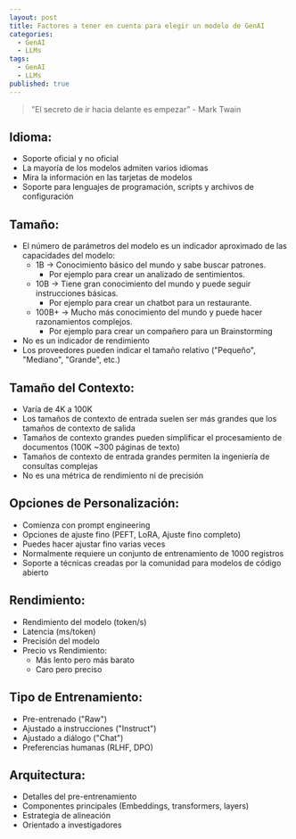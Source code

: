 ```yaml
---
layout: post
title: Factores a tener en cuenta para elegir un modelo de GenAI
categories:
  - GenAI
  - LLMs
tags:
  - GenAI
  - LLMs
published: true
---
```


> ”El secreto de ir hacia delante es empezar” - Mark Twain

## Idioma:
  - Soporte oficial y no oficial
  - La mayoría de los modelos admiten varios idiomas
  - Mira la información en las tarjetas de modelos
  - Soporte para lenguajes de programación, scripts y archivos de configuración

## Tamaño:
  - El número de parámetros del modelo es un indicador aproximado de las capacidades del modelo:
    - 1B -> Conocimiento básico del mundo y sabe buscar patrones. 
      - Por ejemplo para crear un analizado de sentimientos.
    - 10B -> Tiene gran conocimiento del mundo y puede seguir instrucciones básicas. 
      - Por ejemplo para crear un chatbot para un restaurante.
    - 100B+ -> Mucho más conocimiento del mundo y puede hacer razonamientos complejos. 
      - Por ejemplo para crear un compañero para un Brainstorming
  - No es un indicador de rendimiento
  - Los proveedores pueden indicar el tamaño relativo ("Pequeño", "Mediano", "Grande", etc.)

## Tamaño del Contexto:
  - Varía de 4K a 100K
  - Los tamaños de contexto de entrada suelen ser más grandes que los tamaños de contexto de salida
  - Tamaños de contexto grandes pueden simplificar el procesamiento de documentos (100K \~300 páginas de texto)
  - Tamaños de contexto de entrada grandes permiten la ingeniería de consultas complejas
  - No es una métrica de rendimiento ni de precisión

## Opciones de Personalización:
  - Comienza con prompt engineering
  - Opciones de ajuste fino (PEFT, LoRA, Ajuste fino completo)
  - Puedes hacer ajustar fino varias veces
  - Normalmente requiere un conjunto de entrenamiento de 1000 registros
  - Soporte a técnicas creadas por la comunidad para modelos de código abierto

## Rendimiento:
  - Rendimiento del modelo (token/s)
  - Latencia (ms/token)
  - Precisión del modelo
  - Precio vs Rendimiento:
    - Más lento pero más barato
    - Caro pero preciso

## Tipo de Entrenamiento:
  - Pre-entrenado ("Raw")
  - Ajustado a instrucciones ("Instruct")
  - Ajustado a diálogo ("Chat")
  - Preferencias humanas (RLHF, DPO)

## Arquitectura:
  - Detalles del pre-entrenamiento
  - Componentes principales (Embeddings, transformers, layers)
  - Estrategia de alineación
  - Orientado a investigadores
